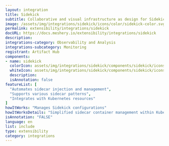 ```yaml
---
layout: integration
title: Sidekick
subtitle: Collaborative and visual infrastructure as design for Sidekick
image: /assets/img/integrations/sidekick/icons/color/sidekick-color.svg
permalink: extensibility/integrations/sidekick
docURL: https://docs.meshery.io/extensibility/integrations/sidekick
description: 
integrations-category: Observability and Analysis
integrations-subcategory: Monitoring
registrant: Artifact Hub
components: 
- name: sidekick
  colorIcon: assets/img/integrations/sidekick/components/sidekick/icons/color/sidekick-color.svg
  whiteIcon: assets/img/integrations/sidekick/components/sidekick/icons/white/sidekick-white.svg
  description: 
  isAnnotation: false
featureList: [
  "Automates sidecar injection and management",
  "Supports various sidecar patterns",
  "Integrates with Kubernetes resources"
]
howItWorks: "Manages Sidekick configurations"
howItWorksDetails: "Simplified sidecar container management within Kubernetes"
isAnnotation: "FALSE"
language: en
list: include
type: extensibility
category: integrations
---
```

